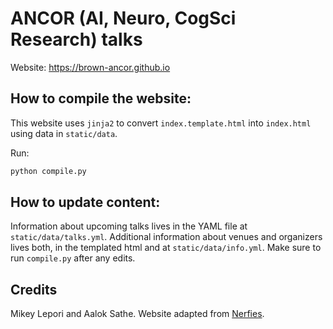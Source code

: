 # ANCOR (AI, Neuro, CogSci Research) talks

Website: https://brown-ancor.github.io

## How to compile the website:

This website uses `jinja2` to convert `index.template.html` into `index.html` using data in `static/data`.

Run:
```bash
python compile.py
```

## How to update content:

Information about upcoming talks lives in the YAML file at `static/data/talks.yml`. Additional information about venues and organizers lives both, in the templated html and at `static/data/info.yml`. Make sure to run `compile.py` after any edits.

## Credits

Mikey Lepori and Aalok Sathe. Website adapted from [Nerfies](https://nerfies.github.io/).